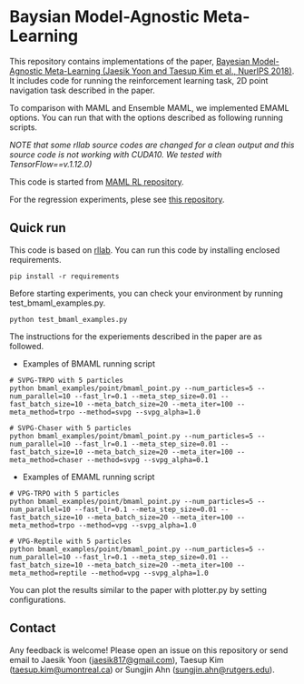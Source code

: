 # Baysian Model-Agnostic Meta-Learning

This repository contains implementations of the paper, [Bayesian Model-Agnostic Meta-Learning (Jaesik Yoon and Taesup Kim et al., NuerIPS 2018)](https://arxiv.org/abs/1806.03836). It includes code for running the reinforcement learning task, 2D point navigation task described in the paper.

To comparison with MAML and Ensemble MAML, we implemented EMAML options.
You can run that with the options described as following running scripts.

*NOTE that some rllab source codes are changed for a clean output and this source code is not working with CUDA10. We tested with TensorFlow==v.1.12.0)* 

This code is started from [MAML RL repository](https://github.com/cbfinn/maml_rl).

For the regression experiments, plese see [this repository](https://github.com/jaesik817/bmaml).

## Quick run
This code is based on [rllab](https://github.com/rll/rllab).
You can run this code by installing enclosed requirements.
```
pip install -r requirements
```

Before starting experiments, you can check your environment by running test_bmaml_examples.py.
```
python test_bmaml_examples.py
```

The instructions for the experiements described in the paper are as followed.

* Examples of BMAML running script
```
# SVPG-TRPO with 5 particles 
python bmaml_examples/point/bmaml_point.py --num_particles=5 --num_parallel=10 --fast_lr=0.1 --meta_step_size=0.01 --fast_batch_size=10 --meta_batch_size=20 --meta_iter=100 --meta_method=trpo --method=svpg --svpg_alpha=1.0

# SVPG-Chaser with 5 particles
python bmaml_examples/point/bmaml_point.py --num_particles=5 --num_parallel=10 --fast_lr=0.1 --meta_step_size=0.01 --fast_batch_size=10 --meta_batch_size=20 --meta_iter=100 --meta_method=chaser --method=svpg --svpg_alpha=0.1
```

* Examples of EMAML running script
```
# VPG-TRPO with 5 particles
python bmaml_examples/point/bmaml_point.py --num_particles=5 --num_parallel=10 --fast_lr=0.1 --meta_step_size=0.01 --fast_batch_size=10 --meta_batch_size=20 --meta_iter=100 --meta_method=trpo --method=vpg --svpg_alpha=1.0

# VPG-Reptile with 5 particles
python bmaml_examples/point/bmaml_point.py --num_particles=5 --num_parallel=10 --fast_lr=0.1 --meta_step_size=0.01 --fast_batch_size=10 --meta_batch_size=20 --meta_iter=100 --meta_method=reptile --method=vpg --svpg_alpha=1.0
```

You can plot the results similar to the paper with plotter.py by setting configurations.

## Contact
Any feedback is welcome! Please open an issue on this repository or send email to Jaesik Yoon (jaesik817@gmail.com), Taesup Kim (taesup.kim@umontreal.ca) or Sungjin Ahn (sungjin.ahn@rutgers.edu).

